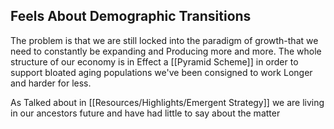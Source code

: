 ## Feels About Demographic Transitions
The problem is that we are still locked into the paradigm of growth-that we need to constantly be expanding and Producing more and more. The whole structure of our economy is in Effect a [[Pyramid Scheme]] in order to support bloated aging populations we've been consigned to work Longer and harder for less.

As Talked about in [[Resources/Highlights/Emergent Strategy]] we are living in our ancestors future and have had little to say about the matter